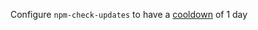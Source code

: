 ---
---

Configure `npm-check-updates` to have a [cooldown](https://github.com/raineorshine/npm-check-updates/releases/tag/v18.2.0) of 1 day

